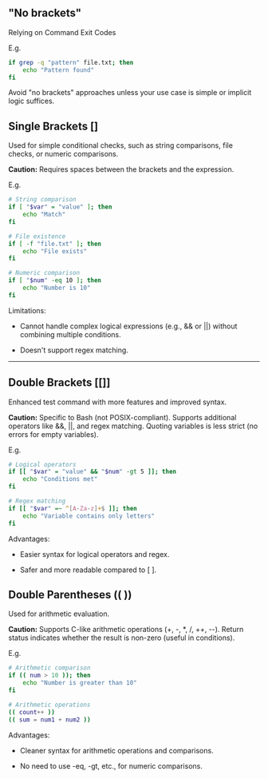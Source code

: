 

## "No brackets" 
Relying on Command Exit Codes

E.g.
``` bash
if grep -q "pattern" file.txt; then
    echo "Pattern found"
fi
```

Avoid "no brackets" approaches unless your use case is simple or implicit logic suffices.

## Single Brackets []
Used for simple conditional checks, such as string comparisons, file checks, or numeric comparisons.

**Caution:**
Requires spaces between the brackets and the expression.

E.g.
``` bash
# String comparison
if [ "$var" = "value" ]; then
    echo "Match"
fi

# File existence
if [ -f "file.txt" ]; then
    echo "File exists"
fi

# Numeric comparison
if [ "$num" -eq 10 ]; then
    echo "Number is 10"
fi
```

Limitations:

* Cannot handle complex logical expressions (e.g., && or ||) without combining multiple conditions.

* Doesn't support regex matching.

---

## Double Brackets [[]]
Enhanced test command with more features and improved syntax.

**Caution:**
Specific to Bash (not POSIX-compliant). Supports additional operators like &&, ||, and regex matching. Quoting variables is less strict (no errors for empty variables).

E.g.
``` bash
# Logical operators
if [[ "$var" = "value" && "$num" -gt 5 ]]; then
    echo "Conditions met"
fi

# Regex matching
if [[ "$var" =~ ^[A-Za-z]+$ ]]; then
    echo "Variable contains only letters"
fi
```

Advantages:

* Easier syntax for logical operators and regex.

* Safer and more readable compared to [ ].


## Double Parentheses (( ))
Used for arithmetic evaluation.

**Caution:**
Supports C-like arithmetic operations (+, -, *, /, ++, --).
Return status indicates whether the result is non-zero (useful in conditions).

E.g.
``` bash
# Arithmetic comparison
if (( num > 10 )); then
    echo "Number is greater than 10"
fi

# Arithmetic operations
(( count++ ))
(( sum = num1 + num2 ))

```

Advantages:

* Cleaner syntax for arithmetic operations and comparisons.

* No need to use -eq, -gt, etc., for numeric comparisons.
